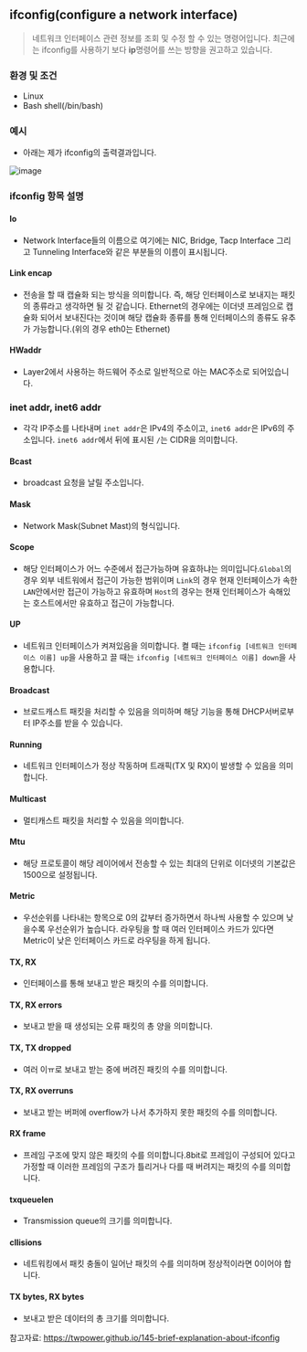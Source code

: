 ## ifconfig(configure a network interface)

> 네트워크 인터페이스 관련 정보를 조회 및 수정 할 수 있는 명령어입니다. 최근에는 ifconfig를 사용하기 보다 **ip**명령어를 쓰는 방향을 권고하고 있습니다.

### 환경 및 조건

- Linux
- Bash shell(/bin/bash)

### 예시

- 아래는 제가 ifconfig의 출력결과입니다.

![image](https://user-images.githubusercontent.com/53684676/85515449-1a118100-b638-11ea-827b-45e66acf4795.png)

### ifconfig 항목 설명

#### lo

- Network Interface들의 이름으로 여기에는 NIC, Bridge, Tacp Interface 그리고 Tunneling Interface와 같은 부분들의 이름이 표시됩니다.

#### Link encap

- 전송을 할 때 캡슐화 되는 방식을 의미합니다. 즉, 해당 인터페이스로 보내지는 패킷의 종류라고 생각하면 될 것 같습니다. Ethernet의 경우에는 이더넷 프레임으로 캡슐화 되어서 보내진다는 것이며 해당 캡슐화 종류를 통해 인터페이스의 종류도 유추가 가능합니다.(위의 경우 eth0는 Ethernet)

<!-- more -->

#### HWaddr

- Layer2에서 사용하는 하드웨어 주소로 일반적으로 아는 MAC주소로 되어있습니다.

### inet addr, inet6 addr

- 각각 IP주소를 나타내며 `inet addr`은 IPv4의 주소이고, `inet6 addr`은 IPv6의 주소입니다. `inet6 addr`에서 뒤에 표시된 `/`는 CIDR을 의미합니다.

#### Bcast

- broadcast 요청을 날릴 주소입니다.

#### Mask

- Network Mask(Subnet Mast)의 형식입니다.

#### Scope

- 해당 인터페이스가 어느 수준에서 접근가능하며 유효하냐는 의미입니다.`Global`의 경우 외부 네트워에서 접근이 가능한 범위이며 `Link`의 경우 현재 인터페이스가 속한 `LAN`안에서만 접근이 가능하고 유효하며 `Host`의 경우는 현재 인터페이스가 속해있는 호스트에서만 유효하고 접근이 가능합니다.

#### UP

- 네트워크 인터페이스가 켜져있음을 의미합니다. 켤 때는 `ifconfig [네트워크 인터페이스 이름] up`을 사용하고 끌 때는 `ifconfig [네트워크 인터페이스 이름] down`을 사용합니다.

#### Broadcast

- 브로드캐스트 패킷을 처리할 수 있음을 의미하며 해당 기능을 통해 DHCP서버로부터 IP주소를 받을 수 있습니다.

#### Running

- 네트워크 인터페이스가 정상 작동하며 트래픽(TX 및 RX)이 발생할 수 있음을 의미합니다.

#### Multicast

- 멀티캐스트 패킷을 처리할 수 있음을 의미합니다.

#### Mtu

- 해당 프로토콜이 해당 레이어에서 전송할 수 있는 최대의 단위로 이더넷의 기본값은 1500으로 설정됩니다.

#### Metric

- 우선순위를 나타내는 항목으로 0의 값부터 증가하면서 하나씩 사용할 수 있으며 낮을수록 우선순위가 높습니다. 라우팅을 할 때 여러 인터페이스 카드가 있다면 Metric이 낮은 인터페이스 카드로 라우팅을 하게 됩니다.

#### TX, RX

- 인터페이스를 통해 보내고 받은 패킷의 수를 의미합니다.

#### TX, RX errors

- 보내고 받을 때 생성되는 오류 패킷의 총 양을 의미합니다.

#### TX, TX dropped

- 여러 이ㅠ로 보내고 받는 중에 버려진 패킷의 수를 의미합니다.

#### TX, RX overruns

- 보내고 받는 버퍼에 overflow가 나서 추가하지 못한 패킷의 수를 의미합니다.

#### RX frame

- 프레임 구조에 맞지 않은 패킷의 수를 의미합니다.8bit로 프레임이 구성되어 있다고 가정할 때 이러한 프레임의 구조가 틀리거나 다를 때 버려지는 패킷의 수를 의미합니다.

#### txqueuelen

- Transmission queue의 크기를 의미합니다.

#### cllisions

- 네트워킹에서 패킷 충돌이 일어난 패킷의 수를 의미하며 정상적이라면 0이어야 합니다.

#### TX bytes, RX bytes

- 보내고 받은 데이터의 총 크기를 의미합니다.



참고자료: https://twpower.github.io/145-brief-explanation-about-ifconfig